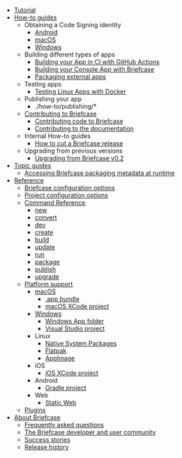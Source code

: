 <!-- rumdl-disable-line MD041 -->

<!-- rumdl-disable MD007 -->

- [Tutorial](tutorial/index.md)
- [How-to guides](how-to/index.md)
    - Obtaining a Code Signing identity
        - [Android](how-to/code-signing/android.md)
        - [macOS](how-to/code-signing/macOS.md)
        - [Windows](how-to/code-signing/windows.md)
    - Building different types of apps
        - [Building your App in CI with GitHub Actions](how-to/building/ci.md)
        - [Building your Console App with Briefcase](how-to/building/cli-apps.md)
        - [Packaging external apps](how-to/building/external-apps.md)
    - Testing apps
        - [Testing Linux Apps with Docker](how-to/testing/x11passthrough.md)
    - Publishing your app
        - ./how-to/publishing/*
    - [Contributing to Briefcase](how-to/contribute/index.md)
        - [Contributing code to Briefcase](how-to/contribute/code.md)
        - [Contributing to the documentation](how-to/contribute/docs.md)
    - Internal How-to guides
        - [How to cut a Briefcase release](how-to/internal/release.md)
    - Upgrading from previous versions
        - [Upgrading from Briefcase v0.2](how-to/upgrading/upgrade-from-v0.2.md)
- [Topic guides](topics/index.md)
    - [Accessing Briefcase packaging metadata at runtime](topics/access-packaging-metadata.md)
- [Reference](reference/index.md)
    - [Briefcase configuration options](reference/environment.md)
    - [Project configuration options](reference/configuration.md)
    - [Command Reference](reference/commands/index.md)
        - [new](reference/commands/new.md)
        - [convert](reference/commands/convert.md)
        - [dev](reference/commands/dev.md)
        - [create](reference/commands/create.md)
        - [build](reference/commands/build.md)
        - [update](reference/commands/update.md)
        - [run](reference/commands/run.md)
        - [package](reference/commands/package.md)
        - [publish](reference/commands/publish.md)
        - [upgrade](reference/commands/upgrade.md)
    - [Platform support](reference/platforms/index.md)
        - [macOS](reference/platforms/macOS/index.md)
            - [.app bundle](reference/platforms/macOS/app.md)
            - [macOS XCode project](reference/platforms/macOS/xcode.md)
        - [Windows](reference/platforms/windows/index.md)
            - [Windows App folder](reference/platforms/windows/app.md)
            - [Visual Studio project](reference/platforms/windows/visualstudio.md)
        - Linux
            - [Native System Packages](reference/platforms/linux/system.md)
            - [Flatpak](reference/platforms/linux/flatpak.md)
            - [AppImage](reference/platforms/linux/appimage.md)
        - iOS
            - [iOS XCode project](reference/platforms/iOS/xcode.md)
        - Android
            - [Gradle project](reference/platforms/android/gradle.md)
        - Web
            - [Static Web](reference/platforms/web/static.md)
    - [Plugins](reference/plugins.md)
- [About Briefcase](about/index.md)
    - [Frequently asked questions](about/faq.md)
    - [The Briefcase developer and user community](about/community.md)
    - [Success stories](about/success.md)
    - [Release history](about/releases.md)
